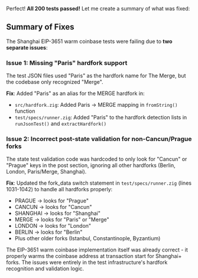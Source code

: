 Perfect! **All 200 tests passed!** Let me create a summary of what was fixed:

## Summary of Fixes

The Shanghai EIP-3651 warm coinbase tests were failing due to **two separate issues**:

### Issue 1: Missing "Paris" hardfork support
The test JSON files used "Paris" as the hardfork name for The Merge, but the codebase only recognized "Merge".

**Fix**: Added "Paris" as an alias for the MERGE hardfork in:
- `src/hardfork.zig`: Added Paris → MERGE mapping in `fromString()` function
- `test/specs/runner.zig`: Added "Paris" to the hardfork detection lists in `runJsonTest()` and `extractHardfork()`

### Issue 2: Incorrect post-state validation for non-Cancun/Prague forks
The state test validation code was hardcoded to only look for "Cancun" or "Prague" keys in the post section, ignoring all other hardforks (Berlin, London, Paris/Merge, Shanghai).

**Fix**: Updated the fork_data switch statement in `test/specs/runner.zig` (lines 1031-1042) to handle all hardforks properly:
- PRAGUE → looks for "Prague"
- CANCUN → looks for "Cancun"
- SHANGHAI → looks for "Shanghai"
- MERGE → looks for "Paris" or "Merge"
- LONDON → looks for "London"
- BERLIN → looks for "Berlin"
- Plus other older forks (Istanbul, Constantinople, Byzantium)

The EIP-3651 warm coinbase implementation itself was already correct - it properly warms the coinbase address at transaction start for Shanghai+ forks. The issues were entirely in the test infrastructure's hardfork recognition and validation logic.